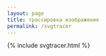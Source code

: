 ```yaml
---
layout: page
title: трассировка изображения
permalink: /svgtracer
---
```

{% include svgtracer.html %}
